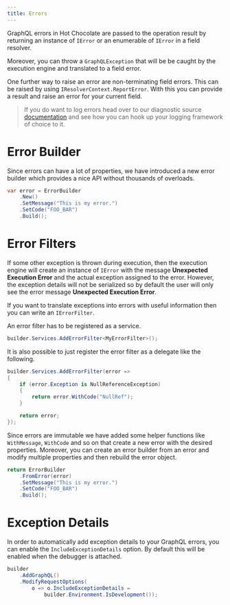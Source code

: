 ```yaml
---
title: Errors
---
```


GraphQL errors in Hot Chocolate are passed to the operation result by returning an instance of `IError` or an enumerable of `IError` in a field resolver.

Moreover, you can throw a `GraphQLException` that will be be caught by the execution engine and translated to a field error.

One further way to raise an error are non-terminating field errors. This can be raised by using `IResolverContext.ReportError`. With this you can provide a result and raise an error for your current field.

> If you do want to log errors head over to our diagnostic source [documentation](/docs/hotchocolate/v16/server/instrumentation) and see how you can hook up your logging framework of choice to it.

# Error Builder

Since errors can have a lot of properties, we have introduced a new error builder which provides a nice API without thousands of overloads.

```csharp
var error = ErrorBuilder
    .New()
    .SetMessage("This is my error.")
    .SetCode("FOO_BAR")
    .Build();
```

# Error Filters

If some other exception is thrown during execution, then the execution engine will create an instance of `IError` with the message **Unexpected Execution Error** and the actual exception assigned to the error. However, the exception details will not be serialized so by default the user will only see the error message **Unexpected Execution Error**.

If you want to translate exceptions into errors with useful information then you can write an `IErrorFilter`.

An error filter has to be registered as a service.

```csharp
builder.Services.AddErrorFilter<MyErrorFilter>();
```

It is also possible to just register the error filter as a delegate like the following.

```csharp
builder.Services.AddErrorFilter(error =>
{
    if (error.Exception is NullReferenceException)
    {
        return error.WithCode("NullRef");
    }

    return error;
});
```

Since errors are immutable we have added some helper functions like `WithMessage`, `WithCode` and so on that create a new error with the desired properties. Moreover, you can create an error builder from an error and modify multiple properties and then rebuild the error object.

```csharp
return ErrorBuilder
    .FromError(error)
    .SetMessage("This is my error.")
    .SetCode("FOO_BAR")
    .Build();
```

# Exception Details

In order to automatically add exception details to your GraphQL errors, you can enable the `IncludeExceptionDetails` option. By default this will be enabled when the debugger is attached.

```csharp
builder
    .AddGraphQL()
    .ModifyRequestOptions(
        o => o.IncludeExceptionDetails =
            builder.Environment.IsDevelopment());
```

